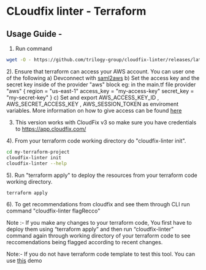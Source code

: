 # CLoudfix linter - Terraform

## Usage Guide - 
1) Run command 
```bash
wget -O - https://github.com/trilogy-group/cloudfix-linter/releases/latest/download/install.sh | bash
 ```

2). Ensure that terraform can access your AWS account. You can user one of the following
    a) Devconnect with [saml2aws](https://github.com/Versent/saml2aws)
    b) Set the access key and the secret key inside of the provider "aws" block eg: in the main.tf file provider "aws" { region = "us-east-1" access_key = "my-access-key" secret_key = "my-secret-key" } 
    c) Set and export AWS_ACCESS_KEY_ID , AWS_SECRET_ACCESS_KEY , AWS_SESSION_TOKEN as enviroment variables. More information on how to give access can be found [here](https://registry.terraform.io/providers/hashicorp/aws/latest/docs)

3) This version works with CloudFix v3 so make sure you have credentials to https://app.cloudfix.com/

4). From your terraform code working directory do "cloudfix-linter init".
```bash
cd my-terraform-project
cloudfix-linter init
cloudfix-linter --help
```

5). Run "terraform apply" to deploy the resources from your terraform code working directory.
```bash
terraform apply
```

6). To get recommendations from cloudfix and see them through CLI run command "cloudfix-linter flagRecco" 

Note :- If you make any changes to your terraform code, You first have to deploy them using “terraform apply” and then run “cloudfix-linter” command again through working directory of your terraform code to see reccomendations being flagged according to recent changes. 

Note:- If you do not have terraform code template to test this tool. You can use [this](https://github.com/trilogy-group/cloudfixLinter-demo) demo
